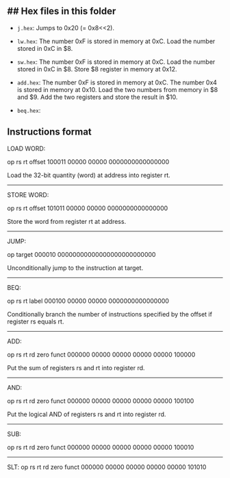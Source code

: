 ## ## Hex files in this folder

- `j.hex`: Jumps to 0x20 (= 0x8<<2).

- `lw.hex`: The number 0xF is stored in memory at 0xC. Load the number stored in 0xC in \$8.

- `sw.hex`: The number 0xF is stored in memory at 0xC. Load the number stored in 0xC in \$8. Store \$8 register in memory at 0x12.

- `add.hex`: The number 0xF is stored in memory at 0xC. The number 0x4 is stored in memory at 0x10. Load the two numbers from memory in \$8 and \$9. Add the two registers and store the result in \$10.

- `beq.hex`:

## Instructions format

LOAD WORD:

op     rs    rt    offset
100011 00000 00000 0000000000000000

Load the 32-bit quantity (word) at address into register rt.

---

STORE WORD:

op     rs    rt    offset
101011 00000 00000 0000000000000000

Store the word from register rt at address.

---

JUMP:

op     target
000010 00000000000000000000000000

Unconditionally jump to the instruction at target.

---

BEQ:

op     rs    rt    label
000100 00000 00000 0000000000000000

Conditionally branch the number of instructions specified by the offset if
register rs equals rt.

---

ADD:

op     rs    rt    rd    zero  funct
000000 00000 00000 00000 00000 100000

Put the sum of registers rs and rt into register rd.

---

AND:

op     rs    rt    rd    zero  funct
000000 00000 00000 00000 00000 100100

Put the logical AND of registers rs and rt into register rd.

---

SUB:

op     rs    rt    rd    zero  funct
000000 00000 00000 00000 00000 100010

---

SLT:
op     rs    rt    rd    zero  funct
000000 00000 00000 00000 00000 101010
